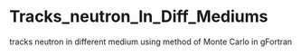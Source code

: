 # Tracks_neutron_In_Diff_Mediums
tracks neutron in different medium using method of Monte Carlo in gFortran
